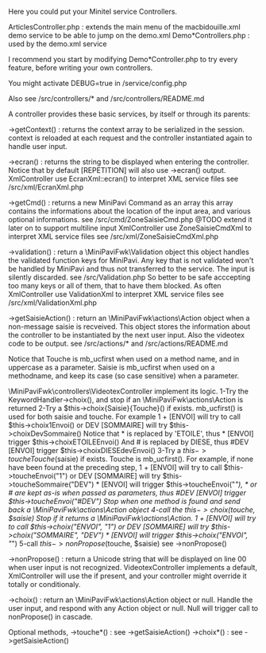 
Here you could put your Minitel service Controllers.

ArticlesController.php : extends the main menu of the macbidouille.xml demo service to be able to jump on the demo.xml
Demo*Controllers.php : used by the demo.xml service

I recommend you start by modifying Demo*Controller.php to try every feature, 
before writing your own controllers.

You might activate DEBUG=true in /service/config.php

Also see /src/controllers/* and /src/controllers/README.md

A controller provides these basic services, by itself or through its parents:

->getContext() : returns the context array to be serialized in the session.
  context is reloaded at each request and the controller instantiated again to handle user input.

->ecran() : returns the string to be displayed when entering the controller.
  Notice that by default [REPETITION] will also use ->ecran() output.
  XmlController use EcranXml::ecran() to interpret XML service files
  see /src/xml/EcranXml.php

->getCmd() : returns a new MiniPavi Command as an array
  this array contains the informations about the location of the input area,
  and various optional informations.
  see /src/cmd/ZoneSaisieCmd.php
  @TODO extend it later on to support multiline input
  XmlController use ZoneSaisieCmdXml to interpret XML service files
  see /src/xml/ZoneSaisieCmdXml.php

->validation() : return a \MiniPaviFwk\Validation object
  this object handles the validated function keys for MiniPavi.
  Any key that is not validated won't be handled by MiniPavi and thus not transferred to the service.
  The input is silently discarded.
  see /src/Validation.php
  So better to be safe acccepting too many keys or all of them, that to have them blocked.
  As often XmlController use ValidationXml to interpret XML service files
  see /src/xml/ValidationXml.php

->getSaisieAction() : return an \MiniPaviFwk\actions\Action object when a non-message saisie is recveived.
  This object stores the information about the controller to be instantiated by the next user input.
  Also the videotex code to be output.
  see /src/actions/* and /src/actions/README.md

  Notice that Touche is mb_ucfirst when used on a method name, and in uppercase as a parameter.
  Saisie is mb_ucfirst when used on a methodname, and keep its case (so case sensitive) when a parameter.

  \MiniPaviFwk\controllers\VideotexController implement its logic.
  1-Try the KeywordHandler->choix(), and stop if an \MiniPaviFwk\actions\Action is returned
  2-Try a $this->choix{Saisie}{Touche}() if exists. mb_ucfirst() is used for both saisie and touche.
    For example 1 + [ENVOI] will try to call $this->choix1Envoi()
    or DEV [SOMMAIRE] will try $this->choixDevSommaire()
    Notice that * is replaced by 'ETOILE', thus * [ENVOI] trigger $this->choixETOILEEnvoi()
    And # is replaced by DIESE, thus #DEV [ENVOI] trigger $this->choixDIESEdevEnvoi()
  3-Try a $this->touche{Touche}($saisie) if exists. Touche is mb_ucfirst().
    For example, if none have been found at the preceding step,
    1 + [ENVOI] will try to call $this->toucheEnvoi("1")
    or DEV [SOMMAIRE] will try $this->toucheSommaire("DEV")
    * [ENVOI] will trigger $this->toucheEnvoi("*"), * or # are kept as-is when passed as parameters,
    thus #DEV [ENVOI] trigger $this->toucheEnvoi("#DEV")
    Stop when one method is found and send back a \MiniPaviFwk\actions\Action object
  4-call the $this->choix($touche, $saisie)
    Stop if it returns a \MiniPaviFwk\actions\Action.
    1 + [ENVOI] will try to call $this->choix("ENVOI", "1")
    or DEV [SOMMAIRE] will try $this->choix("SOMMAIRE", "DEV")
    * [ENVOI] will trigger $this->choix("ENVOI", "*")
  5-call $this->nonPropose($touche, $saisie)
    see ->nonPropose()

->nonPropose() : return a Unicode string that will be displayed on line 00 when user input is not recognized.
  VideotexController implements a default, XmlController will use the <page><action default="xyz"> if present,
  and your controller might override it totally or conditionaly.

->choix() : return an \MiniPaviFwk\actions\Action object or null.
  Handle the user input, and respond with any Action object or null.
  Null will trigger call to nonPropose() in cascade.

Optional methods, 
->touche*() : see ->getSaisieAction()
->choix*() : see ->getSaisieAction()

